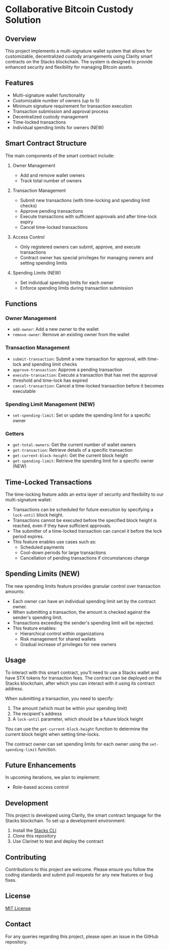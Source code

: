 # Collaborative Bitcoin Custody Solution

## Overview

This project implements a multi-signature wallet system that allows for customizable, decentralized custody arrangements using Clarity smart contracts on the Stacks blockchain. The system is designed to provide enhanced security and flexibility for managing Bitcoin assets.

## Features

- Multi-signature wallet functionality
- Customizable number of owners (up to 5)
- Minimum signature requirement for transaction execution
- Transaction submission and approval process
- Decentralized custody management
- Time-locked transactions
- Individual spending limits for owners (NEW)

## Smart Contract Structure

The main components of the smart contract include:

1. Owner Management
   - Add and remove wallet owners
   - Track total number of owners

2. Transaction Management
   - Submit new transactions (with time-locking and spending limit checks)
   - Approve pending transactions
   - Execute transactions with sufficient approvals and after time-lock expiry
   - Cancel time-locked transactions

3. Access Control
   - Only registered owners can submit, approve, and execute transactions
   - Contract owner has special privileges for managing owners and setting spending limits

4. Spending Limits (NEW)
   - Set individual spending limits for each owner
   - Enforce spending limits during transaction submission

## Functions

### Owner Management
- `add-owner`: Add a new owner to the wallet
- `remove-owner`: Remove an existing owner from the wallet

### Transaction Management
- `submit-transaction`: Submit a new transaction for approval, with time-lock and spending limit checks
- `approve-transaction`: Approve a pending transaction
- `execute-transaction`: Execute a transaction that has met the approval threshold and time-lock has expired
- `cancel-transaction`: Cancel a time-locked transaction before it becomes executable

### Spending Limit Management (NEW)
- `set-spending-limit`: Set or update the spending limit for a specific owner

### Getters
- `get-total-owners`: Get the current number of wallet owners
- `get-transaction`: Retrieve details of a specific transaction
- `get-current-block-height`: Get the current block height
- `get-spending-limit`: Retrieve the spending limit for a specific owner (NEW)

## Time-Locked Transactions

The time-locking feature adds an extra layer of security and flexibility to our multi-signature wallet:

- Transactions can be scheduled for future execution by specifying a `lock-until` block height.
- Transactions cannot be executed before the specified block height is reached, even if they have sufficient approvals.
- The submitter of a time-locked transaction can cancel it before the lock period expires.
- This feature enables use cases such as:
  - Scheduled payments
  - Cool-down periods for large transactions
  - Cancellation of pending transactions if circumstances change

## Spending Limits (NEW)

The new spending limits feature provides granular control over transaction amounts:

- Each owner can have an individual spending limit set by the contract owner.
- When submitting a transaction, the amount is checked against the sender's spending limit.
- Transactions exceeding the sender's spending limit will be rejected.
- This feature enables:
  - Hierarchical control within organizations
  - Risk management for shared wallets
  - Gradual increase of privileges for new owners

## Usage

To interact with this smart contract, you'll need to use a Stacks wallet and have STX tokens for transaction fees. The contract can be deployed on the Stacks blockchain, after which you can interact with it using its contract address.

When submitting a transaction, you need to specify:
1. The amount (which must be within your spending limit)
2. The recipient's address
3. A `lock-until` parameter, which should be a future block height

You can use the `get-current-block-height` function to determine the current block height when setting time-locks.

The contract owner can set spending limits for each owner using the `set-spending-limit` function.

## Future Enhancements

In upcoming iterations, we plan to implement:
- Role-based access control

## Development

This project is developed using Clarity, the smart contract language for the Stacks blockchain. To set up a development environment:

1. Install the [Stacks CLI](https://docs.stacks.co/write-smart-contracts/clarinet)
2. Clone this repository
3. Use Clarinet to test and deploy the contract

## Contributing

Contributions to this project are welcome. Please ensure you follow the coding standards and submit pull requests for any new features or bug fixes.

## License

[MIT License](LICENSE)

## Contact

For any queries regarding this project, please open an issue in the GitHub repository.